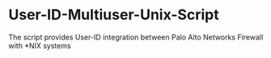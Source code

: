 User-ID-Multiuser-Unix-Script
=============================
The script provides User-ID integration between Palo Alto Networks Firewall with *NIX systems
